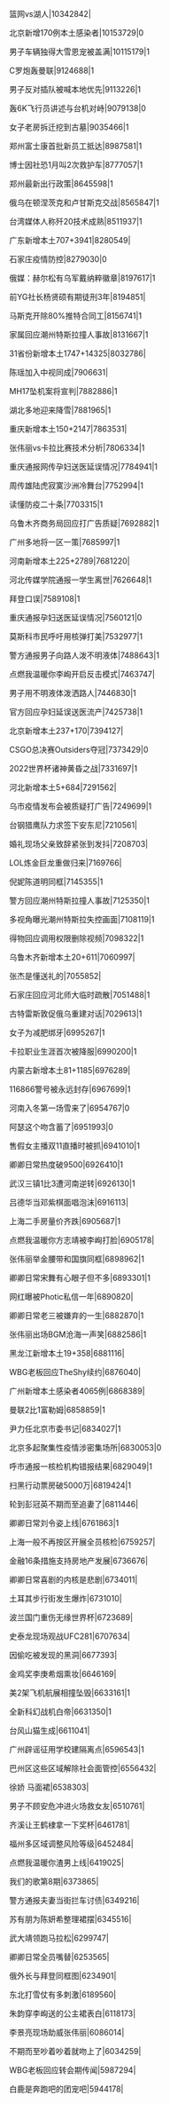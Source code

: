 篮网vs湖人|10342842|

北京新增170例本土感染者|10153729|0

男子车辆独得大雪恩宠被盖满|10115179|1

C罗炮轰曼联|9124688|1

男子反对插队被喊本地优先|9113226|1

轰6K飞行员讲述与台机对峙|9079138|0

女子老房拆迁挖到古墓|9035466|1

郑州富士康首批新员工抵达|8987581|1

博士因社恐1月叫2次救护车|8777057|1

郑州最新出行政策|8645598|1

俄乌在顿涅茨克和卢甘斯克交战|8565847|1

台湾媒体人称歼20技术成熟|8511937|1

广东新增本土707+3941|8280549|

石家庄疫情防控|8279030|0

俄媒：赫尔松有乌军戴纳粹徽章|8197617|1

前YG社长杨贤硕有期徒刑3年|8194851|

马斯克开除80%推特合同工|8156741|1

家属回应潮州特斯拉撞人事故|8131667|1

31省份新增本土1747+14325|8032786|

陈瑶加入中视同成|7906631|

MH17坠机案将宣判|7882886|1

湖北多地迎来降雪|7881965|1

重庆新增本土150+2147|7863531|

张伟丽vs卡拉比赛技术分析|7806334|1

重庆通报网传孕妇送医延误情况|7784941|1

周传雄陆虎寂寞沙洲冷舞台|7752994|1

读懂防疫二十条|7703315|1

乌鲁木齐商务局回应打广告质疑|7692882|1

广州多地将一区一策|7685997|1

河南新增本土225+2789|7681220|

河北传媒学院通报一学生离世|7626648|1

拜登口误|7589108|1

重庆通报孕妇送医延误情况|7560121|0

莫斯科市民呼吁用核弹打美|7532977|1

警方通报男子向路人泼不明液体|7488643|1

点燃我温暖你李峋开启反击模式|7463747|

男子用不明液体泼洒路人|7446830|1

官方回应孕妇延误送医流产|7425738|1

北京新增本土237+170|7394127|

CSGO总决赛Outsiders夺冠|7373429|0

2022世界杯诸神黄昏之战|7331697|1

河北新增本土5+684|7291562|

乌市疫情发布会被质疑打广告|7249699|1

台钢猎鹰队力求签下安东尼|7210561|

婚礼现场父亲致辞紧张到发抖|7208703|

LOL炼金巨龙重做归来|7169766|

倪妮陈道明同框|7145355|1

警方回应潮州特斯拉撞人事故|7125350|1

多视角曝光潮州特斯拉失控画面|7108119|1

得物回应调用权限删除视频|7098322|1

乌鲁木齐新增本土20+611|7060997|

张杰是懂送礼的|7055852|

石家庄回应河北师大临时疏散|7051488|1

古特雷斯敦促俄乌重建对话|7029613|1

女子为减肥绑牙|6995267|1

卡拉职业生涯首次被降服|6990200|1

内蒙古新增本土81+1185|6976289|

116866警号被永远封存|6967699|1

河南入冬第一场雪来了|6954767|0

阿瑟这个吻含蓄了|6951993|0

售假女主播双11直播时被抓|6941010|1

卿卿日常热度破9500|6926410|1

武汉三镇1比3遭河南逆转|6926130|1

吕德华当邓紫棋面唱泡沫|6916113|

上海二手房量价齐跌|6905687|1

点燃我温暖你方志靖被李峋打脸|6905178|

张伟丽举金腰带和国旗同框|6898962|1

卿卿日常宋舞有心眼子但不多|6893301|1

网红曝被Photic私信一年|6890820|

卿卿日常老三被嫌弃的一生|6882870|1

张伟丽出场BGM沧海一声笑|6882586|1

黑龙江新增本土19+358|6881116|

WBG老板回应TheShy续约|6876040|

广州新增本土感染者4065例|6868389|

曼联2比1富勒姆|6858859|1

尹力任北京市委书记|6834027|1

北京多起聚集性疫情涉密集场所|6830053|0

呼市通报一核检机构错报结果|6829049|1

扫黑行动票房破5000万|6819424|1

轮到彭冠英不期而至追妻了|6811446|

卿卿日常刘令姿上线|6761863|1

上海一般不再按区开展全员核检|6759257|

金融16条措施支持房地产发展|6736676|

卿卿日常喜剧的内核是悲剧|6734011|

土耳其步行街发生爆炸|6731010|

波兰国门重伤无缘世界杯|6723689|

史泰龙现场观战UFC281|6707634|

因偷吃被发现的黑洞|6677393|

金鸡奖李庚希烟熏妆|6646169|

美2架飞机航展相撞坠毁|6633161|1

全新科幻战机白帝|6631350|1

台风山猫生成|6611041|

广州辟谣征用学校建隔离点|6596543|1

巴州区这些区域解除社会面管控|6556432|

徐娇 马面裙|6538303|

男子不顾安危冲进火场救女友|6510761|

齐溪让王鹤棣拿一下奖杯|6461781|

福州多区域调整风险等级|6452484|

点燃我温暖你渣男上线|6419025|

我们的歌第8期|6373865|

警方通报夫妻当街拦车讨债|6349216|

苏有朋为陈妍希整理裙摆|6345516|

武大靖领跑马拉松|6299747|

卿卿日常全员嘴替|6253565|

俄外长与拜登同框图|6234901|

东北打雪仗有多刺激|6189560|

朱韵穿李峋送的公主裙表白|6118173|

李景亮现场助威张伟丽|6086014|

不期而至吵着吵着就吻上了|6034259|

WBG老板回应转会期传闻|5987294|

白鹿是奔跑吧的团宠吧|5944178|

